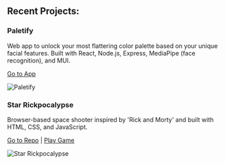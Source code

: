 <h2 align="left">Recent Projects:</h2>

<h3>Paletify</h3>

Web app to unlock your most flattering color palette based on your unique facial features. Built with React, Node.js, Express, MediaPipe (face recognition), and MUI.

[Go to App](https://paletify.netlify.app/)

![Paletify](https://github.com/user-attachments/assets/cc2bdc27-06b3-402d-90eb-03abfe5a2321)

<h3>Star Rickpocalypse</h3>

Browser-based space shooter inspired by 'Rick and Morty' and built with HTML, CSS, and JavaScript.

[Go to Repo](https://github.com/andrewnzrv/star-rickpocalypse/) | [Play Game](https://andrewnzrv.github.io/star-rickpocalypse/)

![Star Rickpocalypse](https://github.com/andrewnzrv/star-rickpocalypse/raw/master/images/screen-recording.gif)
